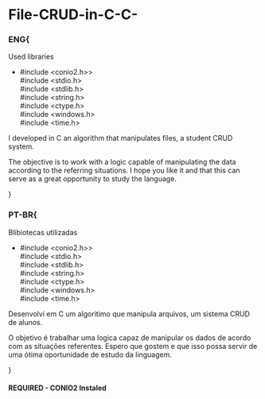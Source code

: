 # File-CRUD-in-C-C-

### ENG{

Used libraries
<ul>
  <li>
    #include &lt;conio2.h>&gt; <br>
    #include &lt;stdio.h&gt; <br>
    #include &lt;stdlib.h&gt; <br> 
    #include &lt;string.h&gt; <br> 
    #include &lt;ctype.h&gt; <br>
    #include &lt;windows.h&gt; <br>
    #include &lt;time.h&gt; <br>
  </li>
</ul>

I developed in C an algorithm that manipulates files, a student CRUD system.

The objective is to work with a logic capable of manipulating the data according to the referring situations. I hope you like it and that this can serve as a great opportunity to study the language.

}
### PT-BR{

Blibiotecas utilizadas

<ul>
  <li>
    #include &lt;conio2.h>&gt; <br>
    #include &lt;stdio.h&gt; <br> 
    #include &lt;stdlib.h&gt; <br>
    #include &lt;string.h&gt; <br>
    #include &lt;ctype.h&gt; <br> 
    #include &lt;windows.h&gt; <br>
    #include &lt;time.h&gt; <br>
  </li>
</ul>

Desenvolvi em C um algoritimo que manipula arquivos, um sistema CRUD de alunos.  

O objetivo é trabalhar uma logica capaz de manipular os dados de acordo com as situações referentes. Espero que gostem e que isso possa servir de uma ótima oportunidade de estudo da linguagem.


}

#### REQUIRED - CONIO2 Instaled 

